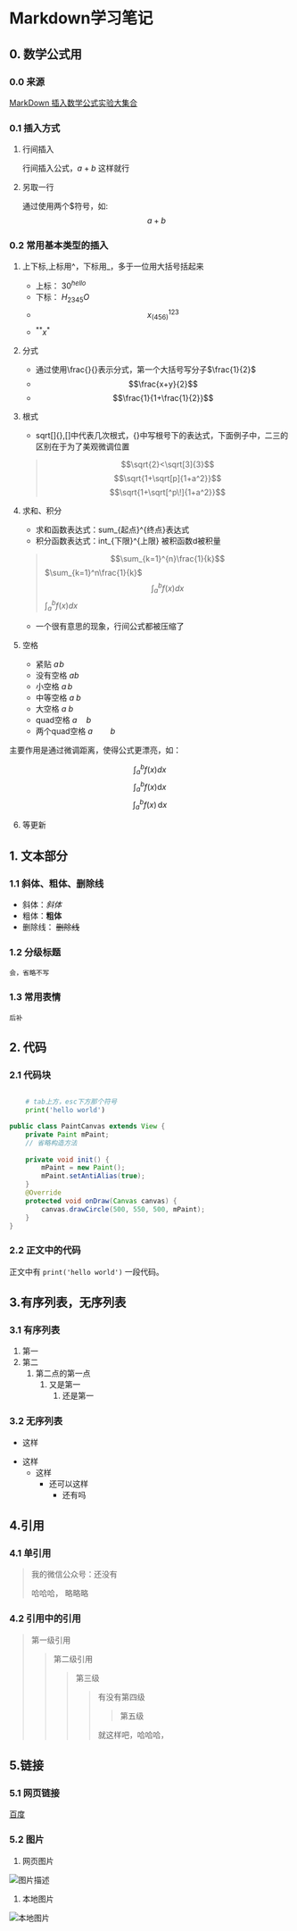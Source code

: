 # Markdown学习笔记

## 0. 数学公式用

### 0.0 来源

[MarkDown 插入数学公式实验大集合](https://juejin.im/post/5a6721bd518825733201c4a2)

### 0.1 插入方式

1. 行间插入

    行间插入公式，$a+b$ 这样就行

2. 另取一行

    通过使用两个$符号，如:
    $$a+b$$

### 0.2 常用基本类型的插入

1. 上下标,上标用^，下标用_，多于一位用大括号括起来

   - 上标： $30^{hello}$
   - 下标： $H_{2345}O$
   - $$x^{123}_{(456)}$$
   - ${}^{**}x^*$

2. 分式

   - 通过使用\frac{}{}表示分式，第一个大括号写分子$\frac{1}{2}$
   - $$\frac{x+y}{2}$$
   - $$\frac{1}{1+\frac{1}{2}}$$

3. 根式

    - sqrt[]{},[]中代表几次根式，{}中写根号下的表达式，下面例子中，二三的区别在于为了美观微调位置
    > $$\sqrt{2}<\sqrt[3]{3}$$
    > $$\sqrt{1+\sqrt[p]{1+a^2}}$$
    > $$\sqrt{1+\sqrt[^p\!]{1+a^2}}$$

4. 求和、积分

    - 求和函数表达式：sum_{起点}^{终点}表达式
    - 积分函数表达式：int_{下限}^{上限} 被积函数d被积量
    > $$\sum_{k=1}^{n}\frac{1}{k}$$
    > $\sum_{k=1}^n\frac{1}{k}$
    > $$\int_a^b f(x)dx$$
    > $\int_a^b f(x)dx$
    - 一个很有意思的现象，行间公式都被压缩了


5. 空格

    - 紧贴 $a\!b$
    - 没有空格 $ab$
    - 小空格 $a\,b$
    - 中等空格 $a\;b$
    - 大空格 $a\ b$
    - quad空格 $a\quad b$
    - 两个quad空格 $a\qquad b$

主要作用是通过微调距离，使得公式更漂亮，如：

$$\int_a^b f(x)dx$$
$$\int_a^b f(x)\mathrm{d}x$$
$$\int_a^b f(x)\,\mathrm{d}x$$

6. 等更新



## 1. 文本部分

### 1.1 斜体、粗体、删除线

- 斜体：*斜体*
- 粗体：**粗体**
- 删除线： ~~删除线~~

### 1.2 分级标题

    会，省略不写

### 1.3 常用表情

    后补

## 2. 代码

### 2.1 代码块

```python

    # tab上方，esc下方那个符号
    print('hello world')

```

```Java
public class PaintCanvas extends View {
    private Paint mPaint;
    // 省略构造方法
    
    private void init() {       
        mPaint = new Paint();
        mPaint.setAntiAlias(true);        
    }
    @Override
    protected void onDraw(Canvas canvas) {
        canvas.drawCircle(500, 550, 500, mPaint);
    }
}
```

### 2.2 正文中的代码

正文中有 `print('hello world')` 一段代码。

## 3.有序列表，无序列表

### 3.1 有序列表

1. 第一
2. 第二
   1. 第二点的第一点
      1. 又是第一
         1. 还是第一


### 3.2 无序列表

- 这样
+ 这样
  + 这样
    + 还可以这样
      + 还有吗

## 4.引用

### 4.1 单引用

> 我的微信公众号：还没有
> 
> 哈哈哈，
> 略略略

### 4.2 引用中的引用

> 第一级引用
> > 第二级引用
> > > 第三级
> > > > 有没有第四级
> > > > > 第五级
> > > > 
> > > > 就这样吧，哈哈哈，

## 5.链接

### 5.1 网页链接

[百度](http://baidu.com/)

### 5.2 图片

1. 网页图片

![图片描述](https://open.weixin.qq.com/qr/code?username=MrWuXiaolong)

1. 本地图片

![本地图片](本地链接)










